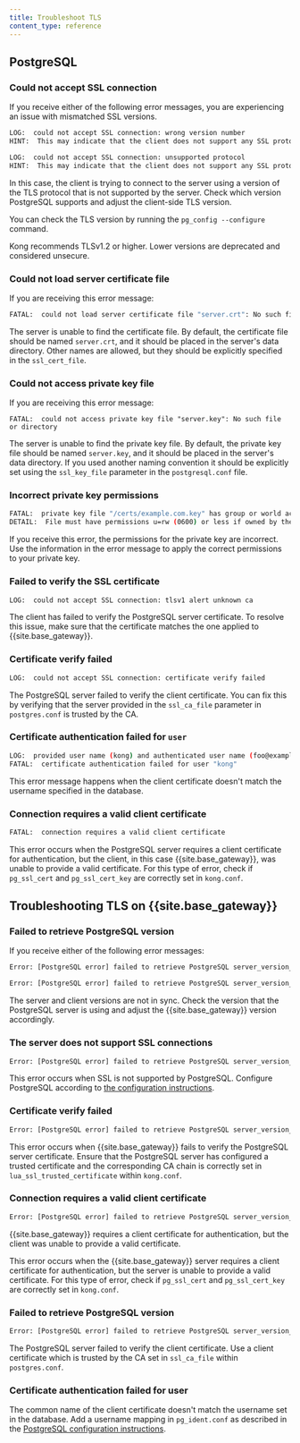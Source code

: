 ```yaml
---
title: Troubleshoot TLS
content_type: reference
---
```


## PostgreSQL

### Could not accept SSL connection

If you receive either of the following error messages, you are experiencing an issue with mismatched SSL versions.

```sh
LOG:  could not accept SSL connection: wrong version number
HINT:  This may indicate that the client does not support any SSL protocol version between TLSv1.1 and TLSv1.1.
```

```sh
LOG:  could not accept SSL connection: unsupported protocol
HINT:  This may indicate that the client does not support any SSL protocol version between TLSv1.2 and TLSv1.3.
```

In this case, the client is trying to connect to the server using a version of the TLS protocol that is not supported by the server. Check which version PostgreSQL supports and adjust the client-side TLS version. 

You can check the TLS version by running the `pg_config --configure` command. 

Kong recommends TLSv1.2 or higher. Lower versions are deprecated and considered unsecure.

### Could not load server certificate file

If you are receiving this error message: 

```sh
FATAL:  could not load server certificate file "server.crt": No such file or directory
```
The server is unable to find the certificate file. By default, the certificate file should be named `server.crt`, and it should be placed in the server's data directory. Other names are allowed, but they should be explicitly specified in the `ssl_cert_file`. 


### Could not access private key file

If you are receiving this error message: 

```
FATAL:  could not access private key file "server.key": No such file or directory
```
The server is unable to find the private key file. By default, the private key file should be named `server.key`, and it should be placed in the server's data directory. If you used another naming convention it should be explicitly set using the `ssl_key_file` parameter in the `postgresql.conf` file. 


### Incorrect private key permissions

```sh
FATAL:  private key file "/certs/example.com.key" has group or world access
DETAIL:  File must have permissions u=rw (0600) or less if owned by the database user, or permissions u=rw,g=r (0640) or less if owned by root.
```

If you receive this error, the permissions for the private key are incorrect. Use the information in the error message to apply the correct permissions to your private key. 

### Failed to verify the SSL certificate

```sh
LOG:  could not accept SSL connection: tlsv1 alert unknown ca
```
The client has failed to verify the PostgreSQL server certificate. To resolve this issue, make sure that the certificate matches the one applied to {{site.base_gateway}}. 


### Certificate verify failed

```sh
LOG:  could not accept SSL connection: certificate verify failed
```
The PostgreSQL server failed to verify the client certificate. You can fix this by verifying that the server provided in the `ssl_ca_file` parameter in `postgres.conf` is trusted by the CA. 

### Certificate authentication failed for `user`

```sh 
LOG:  provided user name (kong) and authenticated user name (foo@example.com) do not match
FATAL:  certificate authentication failed for user "kong"
```

This error message happens when the client certificate doesn't match the username specified in the database. 

### Connection requires a valid client certificate

```sh
FATAL:  connection requires a valid client certificate
```

This error occurs when the PostgreSQL server requires a client certificate for authentication, but the client, in this case {{site.base_gateway}}, was unable to provide a valid certificate. For this type of error, check if `pg_ssl_cert` and `pg_ssl_cert_key` are correctly set in `kong.conf`. 



## Troubleshooting TLS on {{site.base_gateway}}

### Failed to retrieve PostgreSQL version 

If you receive either of the following error messages: 

```sh
Error: [PostgreSQL error] failed to retrieve PostgreSQL server_version_num: tlsv1 alert protocol version
```

```sh
Error: [PostgreSQL error] failed to retrieve PostgreSQL server_version_num: unsupported protocol
```
The server and client versions are not in sync. Check the version that the PostgreSQL server is using and adjust the {{site.base_gateway}} version accordingly. 




### The server does not support SSL connections

```sh
Error: [PostgreSQL error] failed to retrieve PostgreSQL server_version_num: the server does not support SSL connections
```

This error occurs when SSL is not supported by PostgreSQL. Configure PostgreSQL according to [the configuration instructions](/gateway/{{page.kong_version}}/production/networking/configure-tls/).



### Certificate verify failed 

```sh
Error: [PostgreSQL error] failed to retrieve PostgreSQL server_version_num: certificate verify failed
```
This error occurs when {{site.base_gateway}} fails to verify the PostgreSQL server certificate. Ensure that the PostgreSQL server has configured a trusted certificate and the corresponding CA chain is correctly set in `lua_ssl_trusted_certificate` within `kong.conf`. 


### Connection requires a valid client certificate

```sh
Error: [PostgreSQL error] failed to retrieve PostgreSQL server_version_num: FATAL: connection requires a valid client certificate
```
{{site.base_gateway}} requires a client certificate for authentication, but the client was unable to provide a valid certificate. 

This error occurs when the {{site.base_gateway}} server requires a client certificate for authentication, but the server is unable to provide a valid certificate. For this type of error, check if `pg_ssl_cert` and `pg_ssl_cert_key` are correctly set in `kong.conf`. 


### Failed to retrieve PostgreSQL version

```sh
Error: [PostgreSQL error] failed to retrieve PostgreSQL server_version_num: tlsv1 alert unknown ca
```
The PostgreSQL server failed to verify the client certificate. Use a client certificate which is trusted by the CA set in `ssl_ca_file` within `postgres.conf`. 

### Certificate authentication failed for user

The common name of the client certificate doesn't match the username set in the database. Add a username mapping in `pg_ident.conf` as described in the [PostgreSQL configuration instructions](/gateway/latest/production/networking/configure-tls/).
